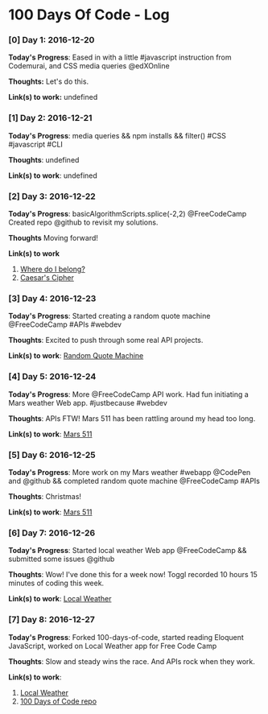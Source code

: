 # 100 Days Of Code - Log

### [0] Day 1: 2016-12-20

**Today's Progress**: Eased in with a little #javascript instruction from Codemurai, and CSS media queries @edXOnline

**Thoughts:** Let's do this.

**Link(s) to work:** undefined

### [1] Day 2: 2016-12-21

**Today's Progress**: media queries && npm installs && filter() #CSS #javascript #CLI

**Thoughts**: undefined

**Link(s) to work**: undefined


### [2] Day 3: 2016-12-22

**Today's Progress**: basicAlgorithmScripts.splice(-2,2) @FreeCodeCamp Created repo @github to revisit my solutions.

**Thoughts** Moving forward!

**Link(s) to work**
1. [Where do I belong?](https://github.com/digilou/freecodecamp/blob/master/where-do-i-belong.js)
2. [Caesar's Cipher](https://github.com/digilou/freecodecamp/blob/master/caesars-cipher.js)

### [3] Day 4: 2016-12-23

**Today's Progress**: Started creating a random quote machine @FreeCodeCamp #APIs #webdev

**Thoughts**: Excited to push through some real API projects.

**Link(s) to work**: [Random Quote Machine](http://codepen.io/digilou/full/jVoEdd/)

### [4] Day 5: 2016-12-24

**Today's Progress**: More @FreeCodeCamp API work. Had fun initiating a Mars weather Web app. #justbecause #webdev

**Thoughts**: APIs FTW! Mars 511 has been rattling around my head too long.

**Link(s) to work**: [Mars 511](http://codepen.io/digilou/full/Lbojob/)

### [5] Day 6: 2016-12-25

**Today's Progress**: More work on my Mars weather #webapp @CodePen and @github && completed random quote machine @FreeCodeCamp #APIs

**Thoughts**: Christmas!

**Link(s) to work**: [Mars 511](http://codepen.io/digilou/full/Lbojob/)

### [6] Day 7: 2016-12-26

**Today's Progress**: Started local weather Web app @FreeCodeCamp && submitted some issues @github

**Thoughts**:  Wow! I've done this for a week now! Toggl recorded 10 hours 15 minutes of coding this week.

**Link(s) to work**: [Local Weather](http://codepen.io/digilou/full/VmJaxy/)

### [7] Day 8: 2016-12-27

**Today's Progress**: Forked 100-days-of-code, started reading Eloquent JavaScript, worked on Local Weather app for Free Code Camp

**Thoughts**: Slow and steady wins the race. And APIs rock when they work.

**Link(s) to work**:
1. [Local Weather](http://codepen.io/digilou/full/VmJaxy/)
2. [100 Days of Code repo](https://github.com/digilou/100-days-of-code)
